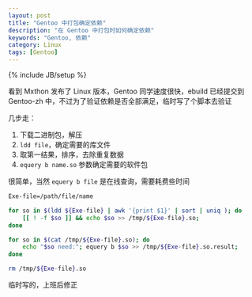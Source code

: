```yaml
---
layout: post
title: "Gentoo 中打包确定依赖"
description: "在 Gentoo 中打包时如何确定依赖"
keywords: "Gentoo, 依赖"
category: Linux
tags: [Gentoo]
---
```

{% include JB/setup %}

看到 Mxthon 发布了 Linux 版本，Gentoo 同学速度很快，ebuild 已经提交到 Gentoo-zh 中，不过为了验证依赖是否全部满足，临时写了个脚本去验证

几步走：

1. 下载二进制包，解压
2. `ldd file`，确定需要的库文件
3. 取第一结果，排序，去除重复数据
4. `equery b name.so` 参数确定需要的软件包

<!-- more -->
很简单，当然 `equery b file` 是在线查询，需要耗费些时间

```bash
Exe-file=/path/file/name

for so in $(ldd ${Exe-file} | awk '{print $1}' | sort | uniq ); do
    [[ ! -f $so ]] && echo $so >> /tmp/${Exe-file}.so;
done

for so in $(cat /tmp/${Exe-file}.so); do
    echo "$so need:"; equery b $so >> /tmp/${Exe-file}.so.result;
done

rm /tmp/${Exe-file}.so
```

临时写的，上班后修正

